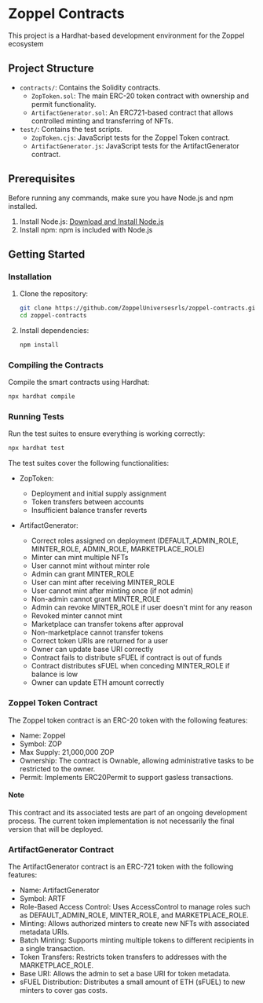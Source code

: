# Zoppel Contracts

This project is a Hardhat-based development environment for the Zoppel ecosystem

## Project Structure

- `contracts/`: Contains the Solidity contracts.
  - `ZopToken.sol`: The main ERC-20 token contract with ownership and permit functionality.
  - `ArtifactGenerator.sol`: An ERC721-based contract that allows controlled minting and transferring of NFTs.
- `test/`: Contains the test scripts.
  - `ZopToken.cjs`: JavaScript tests for the Zoppel Token contract.
  - `ArtifactGenerator.js`: JavaScript tests for the ArtifactGenerator contract.


## Prerequisites

Before running any commands, make sure you have Node.js and npm installed.

1. Install Node.js: [Download and Install Node.js](https://nodejs.org/)
2. Install npm: npm is included with Node.js

## Getting Started

### Installation

1. Clone the repository:
    ```sh
    git clone https://github.com/ZoppelUniversesrls/zoppel-contracts.git
    cd zoppel-contracts
    ```

2. Install dependencies:
    ```sh
    npm install
    ```

### Compiling the Contracts

Compile the smart contracts using Hardhat:
```sh
npx hardhat compile
```


### Running Tests

Run the test suites to ensure everything is working correctly:
```sh
npx hardhat test
```

The test suites cover the following functionalities:

- ZopToken:
  - Deployment and initial supply assignment
  - Token transfers between accounts
  - Insufficient balance transfer reverts
  
- ArtifactGenerator:
  - Correct roles assigned on deployment (DEFAULT_ADMIN_ROLE, MINTER_ROLE, ADMIN_ROLE, MARKETPLACE_ROLE)
  - Minter can mint multiple NFTs
  - User cannot mint without minter role
  - Admin can grant MINTER_ROLE
  - User can mint after receiving MINTER_ROLE
  - User cannot mint after minting once (if not admin)
  - Non-admin cannot grant MINTER_ROLE
  - Admin can revoke MINTER_ROLE if user doesn't mint for any reason
  - Revoked minter cannot mint
  - Marketplace can transfer tokens after approval
  - Non-marketplace cannot transfer tokens
  - Correct token URIs are returned for a user
  - Owner can update base URI correctly
  - Contract fails to distribute sFUEL if contract is out of funds
  - Contract distributes sFUEL when conceding MINTER_ROLE if balance is low
  - Owner can update ETH amount correctly


### Zoppel Token Contract

The Zoppel token contract is an ERC-20 token with the following features:

- Name: Zoppel
- Symbol: ZOP
- Max Supply: 21,000,000 ZOP
- Ownership: The contract is Ownable, allowing administrative tasks to be restricted to the owner.
- Permit: Implements ERC20Permit to support gasless transactions.

#### Note

This contract and its associated tests are part of an ongoing development process. The current token implementation is not necessarily the final version that will be deployed.

### ArtifactGenerator Contract

The ArtifactGenerator contract is an ERC-721 token with the following features:

- Name: ArtifactGenerator
- Symbol: ARTF
- Role-Based Access Control: Uses AccessControl to manage roles such as DEFAULT_ADMIN_ROLE, MINTER_ROLE, and MARKETPLACE_ROLE.
- Minting: Allows authorized minters to create new NFTs with associated metadata URIs.
- Batch Minting: Supports minting multiple tokens to different recipients in a single transaction.
- Token Transfers: Restricts token transfers to addresses with the MARKETPLACE_ROLE.
- Base URI: Allows the admin to set a base URI for token metadata.
- sFUEL Distribution: Distributes a small amount of ETH (sFUEL) to new minters to cover gas costs.

